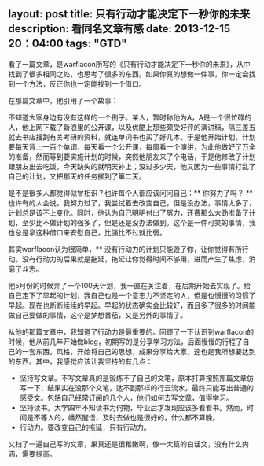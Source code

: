 
layout: post
title: 只有行动才能决定下一秒你的未来
description: 看同名文章有感
date: 2013-12-15 20：04:00
tags: "GTD"
---

看了一篇文章，是warflacon所写的《只有行动才能决定下一秒你的未来》，从中找到了很多相同之处，也思考了很多的东西。如果你真的想做一件事，你一定会找到一个方法，反正你也一定能找到一个借口。

在那篇文章中，他引用了一个故事：

不知道大家身边有没有这样的一个例子。某人，暂时称他为A，A是一个很忙碌的人，他上网下载了新浪里的公开课，以及优酷上那些颇受好评的演讲稿，隔三差五就去书店搜刮有关考研的资料，就连单词书也买了好几本。于是他开始计划，计划要每天背上一百个单词，每天看一个公开课，每周看一个演讲，为此他做好了万全的准备，然而等到要实施计划的时候，突然他朋友来了个电话，于是他修改了计划跟朋友出去吃饭，今天缺失的就明天补上；没过多少天，他又因为一些事情打乱了自己的计划，又把那天的任务挪到了第二天。

是不是很多人都觉得似曾相识？也许每个人都应该问问自己：** 你努力了吗？ ** 也许有的人会说，我努力过了，我尝试着去改变自己，但是没办法，事情太多了，计划总是该不上变化。同时，他认为自己明明付出了努力，还费那么大劲准备了计划，至少比不做计划的强多了，但是还是没办法做到。这个是一件可笑的事情，我也总是拿这种借口来安慰自己，比强比不过就比弱。

其实warflacon认为很简单，** 没有行动力的计划只能毁了你，让你觉得有所行动。没有行动力的后果就是拖延，拖延让你觉得时间不够用，进而产生了焦虑，消磨了斗志。

他5月份的时候弄了一个100天计划，我一直在关注着，在后期开始去实现了。给自己定下了早起的计划，我自己也是一个意志力不坚定的人，但是也慢慢的习惯了早起。现在也断断续续的早起。早起的状态确实会比较好，而且多了很多的时间能做自己要做的事情，这个是梦想番茄，又是另外的事情了。

从他的那篇文章中，我知道了行动力是最重要的。回顾了一下认识到warflacon的时候，他从前几年开始做blog，初期写的是分享学习方法，后面慢慢的行程了自己的一套东西，风格，开始将自己的思想，成果分享给大家，这也是我所想要达到的东西。其中，我感觉应该让我坚持的有几点：

* 坚持写文章。不写文章真的是锻炼不了自己的文笔，原本打算按照那篇文章仿写一下，结果实在没那个文笔，达不到那样的行云流水，最终只能写出普通的感受文。包括自己经常订阅的几个人，他们如何去写文章，值得学习。
* 坚持读书。大学四年不知读书为何物，毕业后才发现应该多看看书。然而，时间是不等人的，幡然醒悟，及时去做也是很好的，什么都不算晚。
* 行动力。要改变自己的拖延，只有行动力。

又扫了一遍自己写的文章，果真还是很稚嫩啊，像一大篇的白话文，没有什么内涵，需要提高。

 


